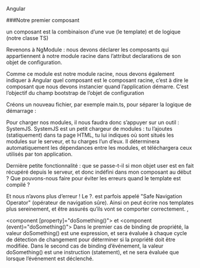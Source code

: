 Angular


###Notre premier composant

un composant est la combinaison d’une vue (le template) et de logique (notre classe TS)

Revenons à NgModule : nous devons déclarer les composants qui appartiennent à notre module racine dans l’attribut declarations de son objet de configuration.

Comme ce module est notre module racine, nous devons également indiquer à Angular quel composant est le composant racine, c’est à dire le composant que nous devons instancier quand l’application démarre. C’est l’objectif du champ bootstrap de l’objet de configuration 

Créons un nouveau fichier, par exemple main.ts, pour séparer la logique de démarrage :


Pour charger nos modules, il nous faudra donc s’appuyer sur un outil : SystemJS. SystemJS est un petit chargeur de modules : tu l’ajoutes (statiquement) dans ta page HTML, tu lui indiques où sont situés les modules sur le serveur, et tu charges l’un d’eux. Il déterminera automatiquement les dépendances entre les modules, et téléchargera ceux utilisés par ton application.

Dernière petite fonctionnalité : que se passe-t-il si mon objet user est en fait récupéré depuis le
serveur, et donc indéfini dans mon composant au début ? Que pouvons-nous faire pour éviter les
erreurs quand le template est compilé ?

Et nous n’avons plus d’erreur ! Le ?. est parfois appelé "Safe Navigation Operator" (opérateur de
navigation sûre).
Ainsi on peut écrire nos templates plus sereinement, et être assurés qu’ils vont se comporter
correctement.
,

<component [property]="doSomething()"></component>
et
<component (event)="doSomething()"></component>
Dans le premier cas de binding de propriété, la valeur doSomething() est une expression, et sera
évaluée à chaque cycle de détection de changement pour déterminer si la propriété doit être
modifiée.
Dans le second cas de binding d’événement, la valeur doSomething() est une instruction (statement),
et ne sera évaluée que lorsque l’événement est déclenché.

